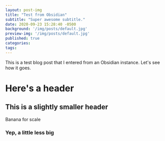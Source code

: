 ```yaml
---
layout: post-img
title: "Test from Obsidian"
subtitle: "Super awesome subtitle."
date: 2020-09-23 15:28:40 -0500
background: '/img/posts/default.jpg'
preview-img: '/img/posts/default.jpg'
published: true
categories:
tags:
---
```

<!-- don't forget to remove the published: false flag when ready to publish! -->
This is a test blog post that I entered from an Obsidian instance. Let's see how it goes.

# Here's a header
## This is a slightly smaller header
Banana for scale
### Yep, a little less big